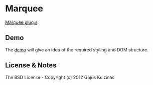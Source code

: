 # Marquee

[Marquee plugin](https://github.com/gajus/marquee).

## Demo

The [demo](https://dev.anuary.com/60244f3a-b8b2-5678-bce5-f7e8742f0c69/) will give an idea of the required styling and DOM structure.

## License & Notes

The BSD License - Copyright (c) 2012 Gajus Kuizinas.